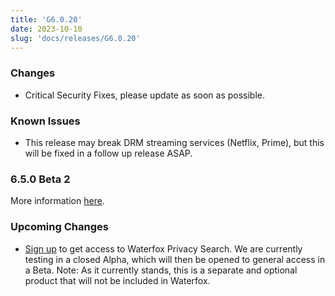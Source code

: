 ```yaml
---
title: 'G6.0.20'
date: 2023-10-10
slug: 'docs/releases/G6.0.20'
---
```


### Changes

- Critical Security Fixes, please update as soon as possible.

### Known Issues

- This release may break DRM streaming services (Netflix, Prime), but this will be fixed in a follow up release ASAP.

### 6.5.0 Beta 2

More information [here](/docs/releases/6.5.0-beta-2/).

### Upcoming Changes

- [Sign up](https://browserworks.typeform.com/to/E1KEJaKj) to get access to Waterfox Privacy Search. We are currently testing in a closed Alpha, which will then be opened to general access in a Beta. Note: As it currently stands, this is a separate and optional product that will not be included in Waterfox.
